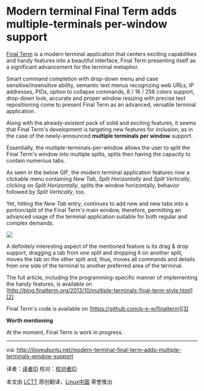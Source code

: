 Modern terminal Final Term adds multiple-terminals per-window support
================================================================================
[Final Term][1] is a modern terminal application that centers exciting capabilities and handy features into a beautiful interface, Final Term presenting itself as a significant advancement for the terminal metaphor.

Smart command completion with drop-down menu and case sensitive/insensitive ability, semantic text menus recognizing web URLs, IP addresses, PIDs, option to collapse commands, 8 / 16 / 256 colors support, drop-down look, accurate and proper window resizing with precise text repositioning come to present Final Term as an advanced, versatile terminal application.

Along with the already-existent pack of solid and exciting features, it seems that Final Term's development is targeting new features for inclusion, as in the case of the newly-announced **multiple terminals per window** support.

Essentially, the multiple-terminals-per-window allows the user to split the Final Term's window into multiple splits, splits then having the capacity to contain numerous tabs.

As seen in the below GIF, the modern terminal application features now a clickable menu containing *New Tab, Split Horizontally* and *Split Vertically*, clicking on *Split Horizontally*, splits the window horizontally, behavior followed by *Split Vertically*, too.

Yet, hitting the *New Tab* entry, continues to add new and new tabs into a portion/split of the Final Term's main window, therefore, permitting an advanced usage of the terminal application suitable for both regular and complex demands.

![](http://iloveubuntu.net/pictures_me/multiple%20terminal%20per%20window%20final%20term.gif)

A definitely interesting aspect of the mentioned feature is its drag & drop support, dragging a tab from one split and dropping it on another split, moves the tab on the other split and, thus, moves all commands and details from one side of the terminal to another preferred area of the terminal.

The full article, including the programming-specific manner of implementing the handy features, is available on [http://blog.finalterm.org/2013/10/multiple-terminals-final-term-style.html][2]

Final Term's code is available on [https://github.com/p-e-w/finalterm][3]

**Worth mentioning**

At the moment, Final Term is work in progress.

--------------------------------------------------------------------------------

via: http://iloveubuntu.net/modern-terminal-final-term-adds-multiple-terminals-window-support

译者：[译者ID](https://github.com/译者ID) 校对：[校对者ID](https://github.com/校对者ID)

本文由 [LCTT](https://github.com/LCTT/TranslateProject) 原创翻译，[Linux中国](http://linux.cn/) 荣誉推出

[1]:http://finalterm.org/
[2]:http://blog.finalterm.org/2013/10/multiple-terminals-final-term-style.html
[3]:https://github.com/p-e-w/finalterm